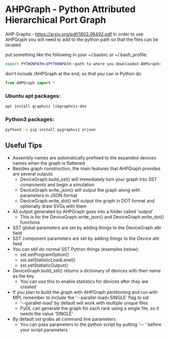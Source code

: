 # AHPGraph - Python Attributed Hierarchical Port Graph
AHP Graphs - https://arxiv.org/pdf/1802.06492.pdf
In order to use AHPGraph you will need to add to the python path so
that the files can be located

put something like the following in your ~/.bashrc or ~/.bash_profile:
```Bash
export PYTHONPATH=$PYTHONPATH:<path to where you downloaded AHPGraph>
```
don't include /AHPGraph at the end, so that you can in Python do
```Python
from AHPGraph import *
```
### Ubuntu apt packages:
```Bash
apt install graphviz libgraphviz-dev
```
### Python3 packages:
```Bash
python3 -m pip install pygraphviz orjson
```

## Useful Tips
- Assembly names are automatically prefixed to the expanded devices names when the graph is flattened
- Besides graph construction, the main features that AHPGraph provides are several outputs
  - DeviceGraph.build_sst() will immediately turn your graph into SST components and begin a simulation
  - DeviceGraph.write_json() will output the graph along with parameters in JSON format
  - DeviceGraph.write_dot() will output the graph in DOT format and optionally draw SVGs with them
- All output generated by AHPGraph goes into a folder called 'output'
  - This is for the DeviceGraph.write_json() and DeviceGraph.write_dot() functions
- SST global parameters are set by adding things to the DeviceGraph attr field
- SST component parameters are set by adding things to the Device attr field
- You can still do normal SST Python things (examples below):
  - sst.setProgramOption()
  - sst.setStatisticLoadLevel()
  - sst.setStatisticOutput()
- DeviceGraph.build_sst() returns a dictionary of devices with their name as the key
  - You can use this to enable statistics for devices after they are created
- If you plan to build the graph with AHPGraph partitioning and run with MPI, remember to include the '--parallel-load=SINGLE' flag to sst
  - '--parallel-load' by default will work with multiple unique files
  - PyDL can generate the graph for each rank using a single file, so it needs the value 'SINGLE'
- By default sst grabs all command line parameters
  - You can pass parameters to the python script by putting '-- ' before your script parameters
